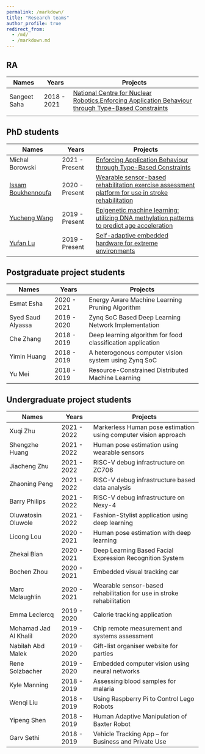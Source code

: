 ```yaml
---
permalink: /markdown/
title: "Research teams"
author_profile: true
redirect_from: 
  - /md/
  - /markdown.md
---
```


## RA
| Names                   | Years            | Projects                                                             |
| --------                | ---------------- | ------------------------------------------------------------ |
| Sangeet Saha | 2018 - 2021   | [National Centre for Nuclear Robotics](https://balancezhai.github.io/portfolio/protfolio-998/#),[Enforcing Application Behaviour through Type-Based Constraints](https://balancezhai.github.io/portfolio/protfolio-994/#)         
                 |
## PhD students

| Names                   | Years            | Projects                                                             |
| --------                | ---------------- | ------------------------------------------------------------ |
| Michal Borowski | 2021 - Present   | [Enforcing Application Behaviour through Type-Based Constraints](https://balancezhai.github.io/portfolio/protfolio-994/#)                          |
| [Issam Boukhennoufa](https://www.essex.ac.uk/people/boukh26001/issam-boukhennoufa) | 2020 - Present   | [Wearable sensor-based rehabilitation exercise assessment platform for use in stroke rehabilitation](https://balancezhai.github.io/portfolio/protfolio-996/)                          |
| [Yucheng Wang](https://www.essex.ac.uk/people/wangy15006/yucheng-wang)       | 2019 - Present   | [Epigenetic machine learning: utilizing DNA methylation patterns to predict age acceleration](https://balancezhai.github.io/portfolio/protfolio-997/)                          |
| [Yufan Lu](https://www.essex.ac.uk/people/luyuf22407/yufan-lu)           | 2019 - Present   | [Self-adaptive embedded hardware for extreme environments](https://balancezhai.github.io/portfolio/portfolio-995/)     |

## Postgraduate project students

| Names                   | Years            | Projects                                                             |
| --------                | ---------------- | ------------------------------------------------------------ |
| Esmat Esha       | 2020 - 2021   | Energy Aware Machine Learning Pruning Algorithm     |
| Syed Saud Alyassa       | 2019 - 2020   | Zynq SoC Based Deep Learning Network Implementation   |
| Che Zhang | 2018 - 2019   | Deep learning algorithm for food classification application                         |
| Yimin Huang | 2018 - 2019   | A heterogonous computer vision system using Zynq SoC                 |
| Yu Mei | 2018 - 2019   | Resource-Constrained Distributed Machine Learning                         |

## Undergraduate project students

| Names                   | Years            | Projects                                                             |
| --------                | ---------------- | ------------------------------------------------------------ |
| Xuqi Zhu         | 2021 - 2022   | Markerless Human pose estimation using computer vision approach |
| Shengzhe Huang         | 2021 - 2022   | Human pose estimation using wearable sensors |
| Jiacheng Zhu         | 2021 - 2022   | RISC-V debug infrastructure on ZC706|
| Zhaoning Peng         | 2021 - 2022   | RISC-V debug infrastructure based data analysis |
| Barry Philips         | 2021 - 2022   | RISC-V debug infrastructure on Nexy-4 |
| Oluwatosin Oluwole    | 2021 - 2022   | Fashion-Stylist application using deep learning |
| Licong Lou         | 2020 - 2021   | Human pose estimation with deep learning |
| Zhekai Bian        | 2020 - 2021   | Deep Learning Based Facial Expression Recognition System |
| Bochen Zhou        | 2020 - 2021   | Embedded visual tracking car |
| Marc Mclaughlin    | 2020 - 2021   | Wearable sensor-based rehabilitation for use in stroke rehabilitation |
| Emma Leclercq    | 2019 - 2020   | Calorie tracking application |
| Mohamad Jad Al Khalil    | 2019 - 2020    | Chip remote measurement and systems assessment |
| Nabilah Abd Malek    | 2019 - 2020    | Gift-list organiser website for parties |
| Rene Solzbacher   | 2019 - 2020    | Embedded computer vision using neural networks |
| Kyle Manning   | 2018 - 2019    | Assessing blood samples for malaria |
| Wenqi Liu   | 2018 - 2019    | Using Raspberry Pi to Control Lego Robots |
| Yipeng Shen   | 2018 - 2019    | Human Adaptive Manipulation of Baxter Robot |
| Garv Sethi  | 2018 - 2019    | Vehicle Tracking App – for Business and Private Use|



